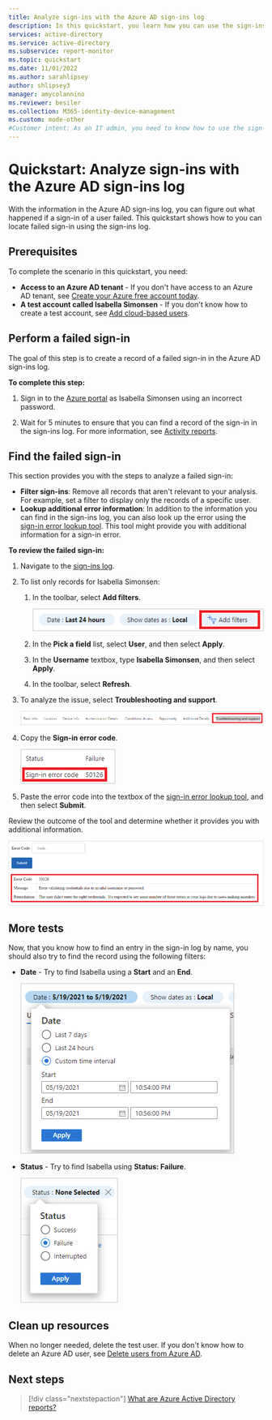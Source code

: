 ```yaml
---
title: Analyze sign-ins with the Azure AD sign-ins log
description: In this quickstart, you learn how you can use the sign-ins log to determine the reason for a failed sign-in to Azure AD.
services: active-directory
ms.service: active-directory
ms.subservice: report-monitor
ms.topic: quickstart
ms.date: 11/01/2022
ms.author: sarahlipsey
author: shlipsey3
manager: amycolannino
ms.reviewer: besiler
ms.collection: M365-identity-device-management
ms.custom: mode-other
#Customer intent: As an IT admin, you need to know how to use the sign-ins log so that you can fix sign-in issues.
---
```

# Quickstart: Analyze sign-ins with the Azure AD sign-ins log 

With the information in the Azure AD sign-ins log, you can figure out what happened if a sign-in of a user failed. This quickstart shows how to you can locate failed sign-in using the sign-ins log.


## Prerequisites

To complete the scenario in this quickstart, you need:

- **Access to an Azure AD tenant** - If you don't have access to an Azure AD tenant, see [Create your Azure free account today](https://azure.microsoft.com/free/?WT.mc_id=A261C142F). 
- **A test account called Isabella Simonsen** - If you don't know how to create a test account, see [Add cloud-based users](../fundamentals/add-users-azure-active-directory.md#add-a-new-user).

## Perform a failed sign-in

The goal of this step is to create a record of a failed sign-in in the Azure AD sign-ins log.

**To complete this step:**

1. Sign in to the [Azure portal](https://portal.azure.com/) as Isabella Simonsen using an incorrect password.

2. Wait for 5 minutes to ensure that you can find a record of the sign-in in the sign-ins log. For more information, see [Activity reports](reference-reports-latencies.md#activity-reports).



## Find the failed sign-in

This section provides you with the steps to analyze a failed sign-in:

- **Filter sign-ins**: Remove all records that aren't relevant to your analysis. For example, set a filter to display only the records of a specific user.
- **Lookup additional error information**: In addition to the information you can find in the sign-ins log, you can also look up the error using the [sign-in error lookup tool](https://login.microsoftonline.com/error). This tool might provide you with additional information for a sign-in error. 


**To review the failed sign-in:**

1. Navigate to the [sign-ins log](https://portal.azure.com/#blade/Microsoft_AAD_IAM/ActiveDirectoryMenuBlade/SignIns).

2. To list only records for Isabella Simonsen:

    1. In the toolbar, select **Add filters**.
    
       ![Add user filter](./media/quickstart-analyze-sign-in/add-filters.png)

    1. In the **Pick a field** list, select **User**, and then select **Apply**.

    1. In the **Username** textbox, type **Isabella Simonsen**, and then select **Apply**.

    1. In the toolbar, select **Refresh**.

3. To analyze the issue, select **Troubleshooting and support**.

    ![Add filter](./media/quickstart-analyze-sign-in/troubleshooting-and-support.png)

4. Copy the **Sign-in error code**.

    ![Sign-in error code](./media/quickstart-analyze-sign-in/sign-in-error-code.png)   


5. Paste the error code into the textbox of the [sign-in error lookup tool](https://login.microsoftonline.com/error), and then select **Submit**.

Review the outcome of the tool and determine whether it provides you with additional information.

![Error code lookup tool](./media/concept-all-sign-ins/error-code-lookup-tool.png)


## More tests

Now, that you know how to find an entry in the sign-in log by name, you should also try to find the record using the following filters:

- **Date** - Try to find Isabella using a **Start** and an **End**.

    ![Date filter](./media/quickstart-analyze-sign-in/start-and-end-filter.png)

- **Status** - Try to find Isabella using **Status: Failure**.

    ![Status failure](./media/quickstart-analyze-sign-in/status-failure.png)




## Clean up resources

When no longer needed, delete the test user. If you don't know how to delete an Azure AD user, see [Delete users from Azure AD](../fundamentals/add-users-azure-active-directory.md#delete-a-user).

## Next steps

> [!div class="nextstepaction"]
> [What are Azure Active Directory reports?](overview-reports.md)
